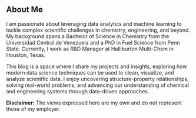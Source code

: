## About Me

I am passionate about leveraging data analytics and machine learning to tackle complex scientific challenges in chemistry, engineering, and beyond. My background spans a Bachelor of Science in Chemistry from the Universidad Central de Venezuela and a PhD in Fuel Science from Penn State. Currently, I work as R&D Manager at Halliburton Multi-Chem in Houston, Texas.

This blog is a space where I share my projects and insights, exploring how modern data science techniques can be used to clean, visualize, and analyze scientific data. I enjoy uncovering structure-property relationships, solving real-world problems, and advancing our understanding of chemical and engineering systems through data-driven approaches.

**Disclaimer:** The views expressed here are my own and do not represent those of my employer.
